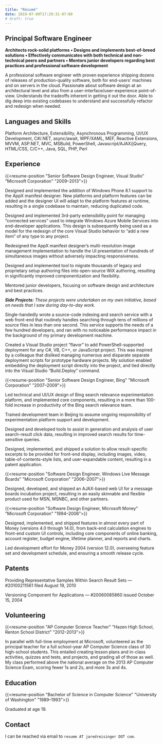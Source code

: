 ```yaml
---
title: "Résumé"
date: 2019-07-09T17:29:31-07:00
# draft: true
---
```


## Principal Software Engineer

**Architects rock-solid platforms • Designs and implements best-of-breed solutions • Effectively communicates with both technical and non-technical peers and partners • Mentors junior developers regarding best practices and professional software development**

A professional software engineer with proven experience shipping dozens of releases of production-quality software, both for end-users’ machines and on servers in the cloud. Passionate about software design at an architectural level and also from a user-interface/user-experience point-of-view. Understands the tradeoffs inherent in getting it out the door. Able to dig deep into existing codebases to understand and successfully refactor and redesign when needed.

## Languages and Skills

Platform Architecture, Extensibility, Asynchronous Programming, UI/UX Development, C#/.NET, async/await, WPF/XAML, MEF, Reactive Extensions, MVVM, ASP.NET, MVC, MSBuild, PowerShell, Javascript/AJAX/jQuery, HTML/CSS, C/C++, Java, SQL, PHP, Perl

## Experience

{{<resume-position
  "Senior Software Design Engineer, Visual Studio"
  "Microsoft Corporation"
  "2009–2013">}}

Designed and implemented the addition of Windows Phone 8.1 support to the AppX manifest designer. New platforms and platform features can be added and the designer UI will adapt to the platform features at runtime, resulting in a single codebase to maintain, reducing duplicated code.

Designed and implemented 3rd-party extensibility point for managing “connected services” used to integrate Windows Azure Mobile Services into end-developer applications. This design is subsequently being used as a model for the redesign of the core Visual Studio behavior to “add a new item” of any type to any project.

Redesigned the AppX manifest designer’s multi-resolution image management implementation to handle the UI presentation of hundreds of simultaneous images without adversely impacting responsiveness.

Designed and implemented tool to migrate thousands of legacy and proprietary setup authoring files into open-source WiX authoring, resulting in significantly improved componentization and flexibility.

Mentored junior developers, focusing on software design and architecture and best practices.

_**Side Projects:** These projects were undertaken on my own initiative, based on needs that I saw during day-to-day work._

Single-handedly wrote a source-code indexing and search service with a web front-end that routinely handles searching through tens of millions of source files in less than one second. This service supports the needs of a few hundred developers, and ran with no noticeable performance impact in the background of my primary development machine.

Created a Visual Studio project “flavor” to add PowerShell-supported deployment for any C#, VB, C++, or JavaScript project. This was inspired by a colleague that disliked managing numerous and disparate separate deployment scripts for prototype hardware projects. My solution enabled embedding the deployment script directly into the project, and tied directly into the Visual Studio “Build.Deploy” command.


{{<resume-position
  "Senior Software Design Engineer, Bing"
  "Microsoft Corporation"
  "2007–2009">}}

Led technical and UI/UX design of Bing search relevance experimentation platform, and implemented core components, resulting in a more than 100-fold increase in productivity of the Bing search relevance team.

Trained development team in Beijing to assume ongoing responsibility of experimentation platform support and development.

Designed and developed tools to assist in generation and analysis of user search-result click data, resulting in improved search results for time-sensitive queries.

Designed, implemented, and shipped a solution to allow result-specific excerpts to be provided for front-end display, including images, video, table-of-contents-style lists, and user-expandable content, resulting in a patent application.


{{<resume-position
  "Software Design Engineer, Windows Live Message Boards"
  "Microsoft Corporation"
  "2006–2007">}}
  
Designed, developed, and shipped an AJAX-based web UI for a message boards incubation project, resulting in an easily skinnable and flexible product used for MSN, MSNBC, and other partners.

{{<resume-position
  "Software Design Engineer, Microsoft Money"
  "Microsoft Corporation"
  "1994–2006">}}

Designed, implemented, and shipped features in almost every part of Money (versions 4.0 through 14.0), from back-end calculation engines to front-end custom UI controls, including core components of online banking, account register, budget engine, lifetime planner, and reports and charts.

Led development effort for Money 2004 (version 12.0), overseeing feature set and development schedule, and ensuring a smooth release cycle.


## Patents

Providing Representative Samples Within Search Result Sets — #20100211561
filed August 19, 2010

Versioning Component for Applications — #20060085860
issued October 15, 2004

## Volunteering

{{<resume-position
  "AP Computer Science Teacher"
  "Hazen High School, Renton School District"
  "2012–2013">}}

In parallel with full-time employment at Microsoft, volunteered as the principal teacher for a full school-year AP Computer Science class of 30 high-school students. This entailed creating lesson plans and in-class activities, quizzes and tests, and projects, and grading all of those as well. My class performed above the national average on the 2013 AP Computer Science Exam, scoring fewer 1s and 2s, and more 3s and 4s.


## Education

{{<resume-position
  "Bachelor of Science in Computer Science"
  "University of Washington"
  "1989–1993">}}

Graduated at age 19.


## Contact

I can be reached via email to `resume AT jaredreisinger DOT com`.